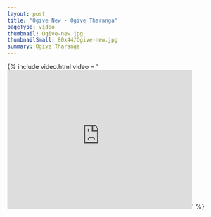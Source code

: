 ```yaml
---
layout: post
title: "Ogive New - Ogive Tharanga"
pageType: video
thumbnail: Ogive-new.jpg
thumbnailSmall: 80x44/Ogive-new.jpg
summary: Ogive Tharanga
---
```


{% include video.html video = '<iframe width="420" height="315" src="https://www.youtube.com/embed/cXYaIyF1YK8" frameborder="0" allowfullscreen></iframe>' %} 
